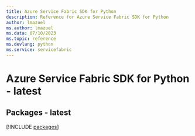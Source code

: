 ```yaml
---
title: Azure Service Fabric SDK for Python
description: Reference for Azure Service Fabric SDK for Python
author: lmazuel
ms.author: lmazuel
ms.data: 07/10/2023
ms.topic: reference
ms.devlang: python
ms.service: servicefabric
---
```

# Azure Service Fabric SDK for Python - latest
## Packages - latest
[!INCLUDE [packages](service-fabric-index.md)]